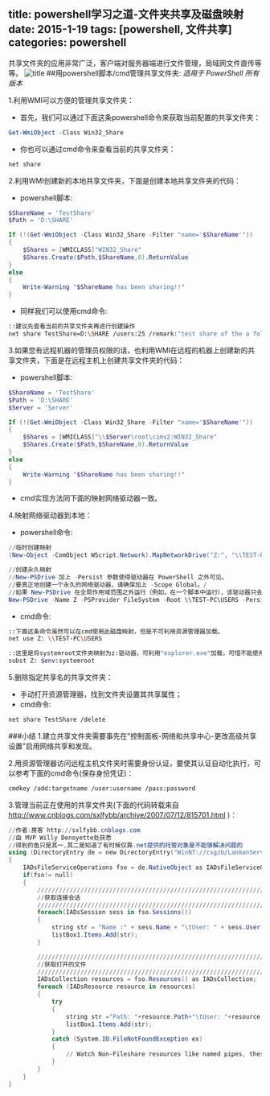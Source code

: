 title: powershell学习之道-文件夹共享及磁盘映射
date: 2015-1-19
tags: [powershell, 文件共享]
categories: powershell
---
共享文件夹的应用非常广泛，客户端对服务器端进行文件管理，局域网文件直传等等。
![title](/img/title/4.jpg)
##用powershell脚本/cmd管理共享文件夹:
_适用于 PowerShell 所有版本_

1.利用WMI可以方便的管理共享文件夹：
+ 首先，我们可以通过下面这条powershell命令来获取当前配置的共享文件夹：

```powershell
Get-WmiObject -Class Win32_Share
```

+ 你也可以通过cmd命令来查看当前的共享文件夹：

```Bash
net share
```
<!--more-->

2.利用WMI创建新的本地共享文件夹，下面是创建本地共享文件夹的代码：
+ powershell脚本:

```powershell
$ShareName = 'TestShare'
$Path = 'D:\SHARE'

If (!(Get-WmiObject -Class Win32_Share -Filter "name='$ShareName'")) 
{ 
	$Shares = [WMICLASS]"WIN32_Share" 
	$Shares.Create($Path,$ShareName,0).ReturnValue
}
else
{
	Write-Warning "$ShareName has been sharing!!"
}
```

+ 同样我们可以使用cmd命令:

```Bash
::建议先查看当前的共享文件夹再进行创建操作
net share TestShare=D:\SHARE /users:25 /remark:"test share of the a folder"
```

3.如果您有远程机器的管理员权限的话，也利用WMI在远程的机器上创建新的共享文件夹，下面是在远程主机上创建共享文件夹的代码：
+ powershell脚本:

```powershell
$ShareName = 'TestShare'
$Path = 'D:\SHARE'
$Server = 'Server'

If (!(Get-WmiObject -Class Win32_Share -Filter "name='$ShareName'")) 
{ 
	$Shares = [WMICLASS]"\\$Server\root\cimv2:WIN32_Share" 
	$Shares.Create($Path,$ShareName,0).ReturnValue
}
else
{
	Write-Warning "$ShareName has been sharing!!"
}
```
+ cmd实现方法同下面的映射网络驱动器一致。

4.映射网络驱动器到本地：
+ powershell命令:

```powershell
//临时创建映射
(New-Object -ComObject WScript.Network).MapNetworkDrive("Z:", "\\TEST-PC\USERS")

//创建永久映射
//New-PSDrive 加上 -Persist 参数使得驱动器在 PowerShell 之外可见。
//要真正地创建一个永久的网络驱动器，请确保加上 -Scope Global。/
//如果 New-PSDrive 在全局作用域范围之外运行（例如，在一个脚本中运行），该驱动器只会在脚本运行时出现在文件管理器中。
New-PSDrive -Name Z -PSProvider FileSystem -Root \\TEST-PC\USERS -Persist -Scope Global
```

+ cmd命令:

```Bash
::下面这条命令虽然可以在cmd使用此磁盘映射，但是不可利用资源管理器加载。
net use Z: \\TEST-PC\USERS

::这里是将systemroot文件夹映射为z:驱动器，可利用"explorer.exe"加载，可惜不能使用网络路径。
subst Z: $env:systemroot
```

5.删除指定共享名的共享文件夹：
+ 手动打开资源管理器，找到文件夹设置其共享属性；
+ cmd命令:

```Bash
net share TestShare /delete
```

###小结
1.建立共享文件夹需要事先在"控制面板-网络和共享中心-更改高级共享设置"启用网络共享和发现。

2.用资源管理器访问远程主机文件夹时需要身份认证，要使其认证自动化执行，可以参考下面的cmd命令(保存身份凭证)：

```Bash
cmdkey /add:targetname /user:username /pass:password
```

3.管理当前正在使用的共享文件夹(下面的代码转载来自 <http://www.cnblogs.com/sxlfybb/archive/2007/07/12/815701.html> )：
```powershell
//作者:房客 http://sxlfybb.cnblogs.com
//由 MVP Willy Denoyette处获悉
//得到的鱼只是其一,其二是知道了有时候仅靠.net提供的托管对象是不能够解决问题的
using (DirectoryEntry de = new DirectoryEntry("WinNT://csgzb/LanmanServer"))
{
    IADsFileServiceOperations fso = de.NativeObject as IADsFileServiceOperations;
    if(fso!= null)
    {
        //////////////////////////////////////////////////////////////////////////
        //获取连接会话
        //////////////////////////////////////////////////////////////////////////                    
        foreach(IADsSession sess in fso.Sessions())
        {
            string str = "Name :" + sess.Name + "\tUser: " + sess.User + " \tComputer : " + sess.Computer;
            listBox1.Items.Add(str);
        }

        //////////////////////////////////////////////////////////////////////////
        //获取打开的文件
        //////////////////////////////////////////////////////////////////////////     
        IADsCollection resources = fso.Resources() as IADsCollection;
        foreach (IADsResource resource in resources)
        {
            try
            {
                string str ="Path: "+resource.Path+"\tUser: "+resource.User+"\tLockCount: "+resource.LockCount+"\tName:"+resource.Name ;
                listBox1.Items.Add(str);
            }
            catch (System.IO.FileNotFoundException ex)
            {
                // Watch Non-Fileshare resources like named pipes, these are not stored in the ADSI cache
            }
        }
    }
}
```
